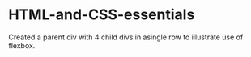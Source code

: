# HTML-and-CSS-essentials

Created a parent div with 4 child divs in asingle row to illustrate use of flexbox.

